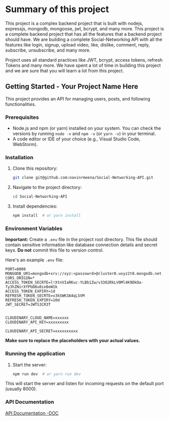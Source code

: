 # Summary of this project

This project is a complex backend project that is built with nodejs, expressjs, mongodb, mongoose, jwt, bcrypt, and many more. This project is a complete backend project that has all the features that a backend project should have.
We are building a complete Social-Networking API with all the features like login, signup, upload video, like, dislike, comment, reply, subscribe, unsubscribe, and many more.

Project uses all standard practices like JWT, bcrypt, access tokens, refresh Tokens and many more. We have spent a lot of time in building this project and we are sure that you will learn a lot from this project.

## Getting Started - Your Project Name Here

This project provides an API for managing users, posts, and following functionalities.

### Prerequisites

- Node.js and npm (or yarn) installed on your system. You can check the versions by running `node -v` and `npm -v` (or `yarn -v`) in your terminal.
- A code editor or IDE of your choice (e.g., Visual Studio Code, WebStorm).

### Installation

1. Clone this repository:

   ```bash
   git clone git@github.com:navinrmeena/Social-Networking-API.git
   ```

2. Navigate to the project directory:

   ```bash
   cd Social-Networking-API
   ```

3. Install dependencies:

   ```bash
   npm install  # or yarn install
   ```

### Environment Variables

**Important:** Create a `.env` file in the project root directory. This file should contain sensitive information like database connection details and secret keys. **Do not** commit this file to version control.

Here's an example `.env` file:

```
PORT=8000
MONGODB_URI=mongodb+srv://xyz:<passowrd>@cluster0.uxyz2t0.mongodb.net
CORS_ORIGIN=*
ACCESS_TOKEN_SECRTE=l!XtnVIaRKuc-YLBb1Zw/v33O2RkLV0Ml4K9DkOa-7y3hZNsrXfPbD8u0ie8eW1k
ACCESS_TOKEN_EXPIRY=1d
REFRESH_TOKEN_SECRTE=v3kSWK3A4qLSVM
REFRESH_TOKEN_EXPIRY=10d
JWT_SECRET=JWTS3CR3T


CLOUDINARY_CLOUD_NAME=xxxxxx
CLOUDINARY_API_KEY=xxxxxxxxx

CLOUDINARY_API_SECRET=xxxxxxxxxx

```

**Make sure to replace the placeholders with your actual values.**

### Running the application

1. Start the server:

   ```bash
   npm run dev  # or yarn run dev
   ```

This will start the server and listen for incoming requests on the default port (usually 8000).

### API Documentation

[API Documentation -DOC](https://docs.google.com/document/d/1K1AVEbKZi06Sj2wasWoQdJkSOW4uhp_JyA_H7J6LiaE/edit?usp=sharing)
